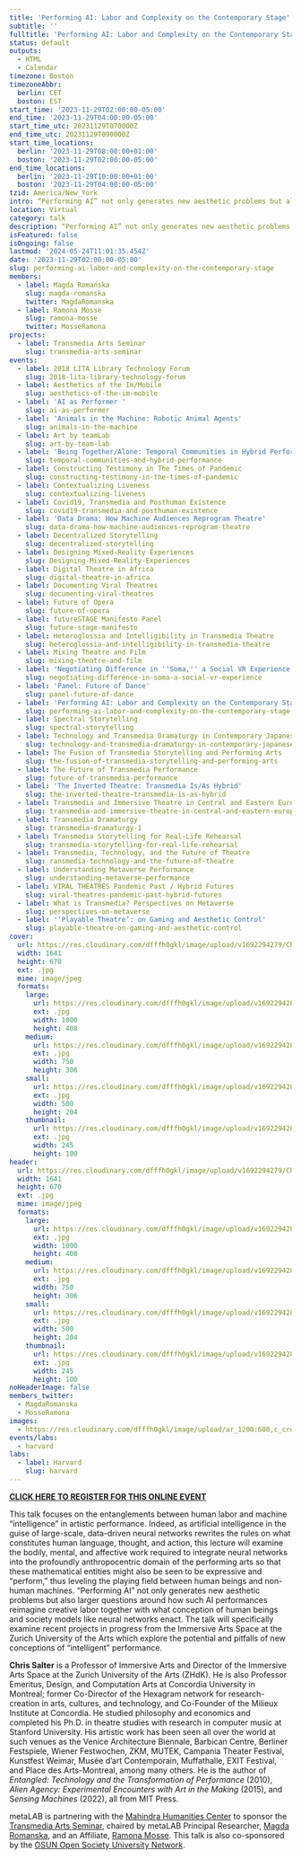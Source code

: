 ```yaml
---
title: 'Performing AI: Labor and Complexity on the Contemporary Stage'
subtitle: ''
fulltitle: 'Performing AI: Labor and Complexity on the Contemporary Stage'
status: default
outputs:
  - HTML
  - Calendar
timezone: Boston
timezoneAbbr:
  berlin: CET
  boston: EST
start_time: '2023-11-29T02:00:00-05:00'
end_time: '2023-11-29T04:00:00-05:00'
start_time_utc: 20231129T070000Z
end_time_utc: 20231129T090000Z
start_time_locations:
  berlin: '2023-11-29T08:00:00+01:00'
  boston: '2023-11-29T02:00:00-05:00'
end_time_locations:
  berlin: '2023-11-29T10:00:00+01:00'
  boston: '2023-11-29T04:00:00-05:00'
tzid: America/New_York
intro: “Performing AI” not only generates new aesthetic problems but also larger questions around how such AI performances reimagine creative labor together with what conception of human beings and society do models like neural networks enact.
location: Virtual
category: talk
description: “Performing AI” not only generates new aesthetic problems but also larger questions around how such AI performances reimagine creative labor together with what…
isFeatured: false
isOngoing: false
lastmod: '2024-05-24T11:01:35.454Z'
date: '2023-11-29T02:00:00-05:00'
slug: performing-ai-labor-and-complexity-on-the-contemporary-stage
members:
  - label: Magda Romanska
    slug: magda-romanska
    twitter: MagdaRomanska
  - label: Ramona Mosse
    slug: ramona-mosse
    twitter: MosseRamona
projects:
  - label: Transmedia Arts Seminar
    slug: transmedia-arts-seminar
events:
  - label: 2018 LITA Library Technology Forum
    slug: 2018-lita-library-technology-forum
  - label: Aesthetics of the Im/Mobile
    slug: aesthetics-of-the-im-mobile
  - label: 'AI as Performer '
    slug: ai-as-performer
  - label: 'Animals in the Machine: Robotic Animal Agents'
    slug: animals-in-the-machine
  - label: Art by teamLab
    slug: art-by-team-lab
  - label: 'Being Together/Alone: Temporal Communities in Hybrid Performances'
    slug: temporal-communities-and-hybrid-performance
  - label: Constructing Testimony in The Times of Pandemic
    slug: constructing-testimony-in-the-times-of-pandemic
  - label: Contextualizing Liveness
    slug: contextualizing-liveness
  - label: Covid19, Transmedia and Posthuman Existence
    slug: covid19-transmedia-and-posthuman-existence
  - label: 'Data Drama: How Machine Audiences Reprogram Theatre'
    slug: data-drama-how-machine-audiences-reprogram-theatre
  - label: Decentralized Storytelling
    slug: decentralized-storytelling
  - label: Designing Mixed-Reality Experiences
    slug: Designing-Mixed-Reality-Experiences
  - label: Digital Theatre in Africa
    slug: digital-theatre-in-africa
  - label: Documenting Viral Theatres
    slug: documenting-viral-theatres
  - label: Future of Opera
    slug: future-of-opera
  - label: futureSTAGE Manifesto Panel
    slug: future-stage-manifesto
  - label: Heteroglossia and Intelligibility in Transmedia Theatre
    slug: heteroglossia-and-intelligibility-in-transmedia-theatre
  - label: Mixing Theatre and Film
    slug: mixing-theatre-and-film
  - label: 'Negotiating Difference in ''Soma,'' a Social VR Experience '
    slug: negotiating-difference-in-soma-a-social-vr-experience
  - label: 'Panel: Future of Dance'
    slug: panel-future-of-dance
  - label: 'Performing AI: Labor and Complexity on the Contemporary Stage'
    slug: performing-ai-labor-and-complexity-on-the-contemporary-stage
  - label: Spectral Storytelling
    slug: spectral-storytelling
  - label: Technology and Transmedia Dramaturgy in Contemporary Japanese Performing Arts
    slug: technology-and-transmedia-dramaturgy-in-contemporary-japanese-performing-arts
  - label: The Fusion of Transmedia Storytelling and Performing Arts
    slug: the-fusion-of-transmedia-storytelling-and-performing-arts
  - label: The Future of Transmedia Performance
    slug: future-of-transmedia-performance
  - label: 'The Inverted Theatre: Transmedia Is/As Hybrid'
    slug: the-inverted-theatre-transmedia-is-as-hybrid
  - label: Transmedia and Immersive Theatre in Central and Eastern Europe
    slug: transmedia-and-immersive-theatre-in-central-and-eastern-europe
  - label: Transmedia Dramaturgy
    slug: transmedia-dramaturgy-1
  - label: Transmedia Storytelling for Real-Life Rehearsal
    slug: transmedia-storytelling-for-real-life-rehearsal
  - label: Transmedia, Technology, and the Future of Theatre
    slug: ransmedia-technology-and-the-future-of-theatre
  - label: Understanding Metaverse Performance
    slug: understanding-metaverse-performance
  - label: VIRAL THEATRES Pandemic Past / Hybrid Futures
    slug: viral-theatres-pandemic-past-hybrid-futures
  - label: What is Transmedia? Perspectives on Metaverse
    slug: perspectives-on-metaverse
  - label: '‘Playable Theatre’: on Gaming and Aesthetic Control'
    slug: playable-theatre-on-gaming-and-aesthetic-control
cover:
  url: https://res.cloudinary.com/dfffh0gkl/image/upload/v1692294279/Chris_Poster_b75b515924.jpg
  width: 1641
  height: 670
  ext: .jpg
  mime: image/jpeg
  formats:
    large:
      url: https://res.cloudinary.com/dfffh0gkl/image/upload/v1692294280/large_Chris_Poster_b75b515924.jpg
      ext: .jpg
      width: 1000
      height: 408
    medium:
      url: https://res.cloudinary.com/dfffh0gkl/image/upload/v1692294280/medium_Chris_Poster_b75b515924.jpg
      ext: .jpg
      width: 750
      height: 306
    small:
      url: https://res.cloudinary.com/dfffh0gkl/image/upload/v1692294281/small_Chris_Poster_b75b515924.jpg
      ext: .jpg
      width: 500
      height: 204
    thumbnail:
      url: https://res.cloudinary.com/dfffh0gkl/image/upload/v1692294280/thumbnail_Chris_Poster_b75b515924.jpg
      ext: .jpg
      width: 245
      height: 100
header:
  url: https://res.cloudinary.com/dfffh0gkl/image/upload/v1692294279/Chris_Poster_b75b515924.jpg
  width: 1641
  height: 670
  ext: .jpg
  mime: image/jpeg
  formats:
    large:
      url: https://res.cloudinary.com/dfffh0gkl/image/upload/v1692294280/large_Chris_Poster_b75b515924.jpg
      ext: .jpg
      width: 1000
      height: 408
    medium:
      url: https://res.cloudinary.com/dfffh0gkl/image/upload/v1692294280/medium_Chris_Poster_b75b515924.jpg
      ext: .jpg
      width: 750
      height: 306
    small:
      url: https://res.cloudinary.com/dfffh0gkl/image/upload/v1692294281/small_Chris_Poster_b75b515924.jpg
      ext: .jpg
      width: 500
      height: 204
    thumbnail:
      url: https://res.cloudinary.com/dfffh0gkl/image/upload/v1692294280/thumbnail_Chris_Poster_b75b515924.jpg
      ext: .jpg
      width: 245
      height: 100
noHeaderImage: false
members_twitter:
  - MagdaRomanska
  - MosseRamona
images:
  - https://res.cloudinary.com/dfffh0gkl/image/upload/ar_1200:600,c_crop/c_limit,h_1200,w_600/v1692294279/Chris_Poster_b75b515924.jpg
events/labs:
  - harvard
labs:
  - label: Harvard
    slug: harvard
---
```

**[CLICK HERE TO REGISTER FOR THIS ONLINE EVENT](https://zoom.us/meeting/register/tJAvcuyrrT8jGdXQK_RepGpJId_0q_TcaXpp)**

This talk focuses on the entanglements between human labor and machine “intelligence” in artistic performance. Indeed, as artificial intelligence in the guise of large-scale, data-driven neural networks rewrites the rules on what constitutes human language, thought, and action, this lecture will examine the bodily, mental, and affective work required to integrate neural networks into the profoundly anthropocentric domain of the performing arts so that these mathematical entities might also be seen to be expressive and “perform,” thus leveling the playing field between human beings and non-human machines. “Performing AI” not only generates new aesthetic problems but also larger questions around how such AI performances reimagine creative labor together with what conception of human beings and society models like neural networks enact. The talk will specifically examine recent projects in progress from the Immersive Arts Space at the Zurich University of the Arts which explore the potential and pitfalls of new conceptions of “intelligent” performance.
 
**Chris Salter** is a Professor of Immersive Arts and Director of the Immersive Arts Space at the Zurich University of the Arts (ZHdK). He is also Professor Emeritus, Design, and Computation Arts at Concordia University in Montreal; former Co-Director of the Hexagram network for research-creation in arts, cultures, and technology, and Co-Founder of the Milieux Institute at Concordia. He studied philosophy and economics and completed his Ph.D. in theatre studies with research in computer music at Stanford University. His artistic work has been seen all over the world at such venues as the Venice Architecture Biennale, Barbican Centre, Berliner Festspiele, Wiener Festwochen, ZKM, MUTEK, Campania Theater Festival, Kunstfest Weimar, Musée d’art Contemporain, Muffathalle, EXIT Festival, and Place des Arts-Montreal, among many others. He is the author of *Entangled: Technology and the Transformation of Performance* (2010), *Alien Agency: Experimental Encounters with Art in the Making* (2015), and S*ensing Machines* (2022), all from MIT Press.



metaLAB is partnering with the [Mahindra Humanities Center](https://mahindrahumanities.fas.harvard.edu/transmedia-arts) to sponsor the [Transmedia Arts Seminar]( https://mlml.io/p/transmedia-arts-seminar/), chaired by metaLAB Principal Researcher, [Magda Romanska]( https://mlml.io/m/magda-romanska/), and an Affiliate, [Ramona Mosse](https://mlml.io/r/ramona-mosse/). This talk is also co-sponsored by the [OSUN Open Society University Network](https://opensocietyuniversitynetwork.org/).
